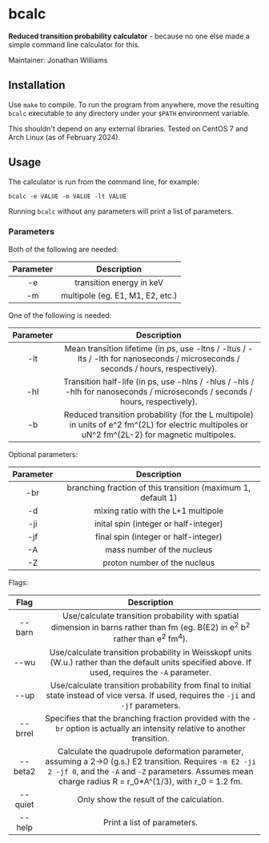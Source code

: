 # bcalc

**Reduced transition probability calculator** - because no one else made a simple command line calculator for this.

Maintainer: Jonathan Williams

## Installation

Use `make` to compile. To run the program from anywhere, move the resulting `bcalc` executable to any directory under your `$PATH` environment variable.

This shouldn't depend on any external libraries.  Tested on CentOS 7 and Arch Linux (as of February 2024).

## Usage

The calculator is run from the command line, for example:

```
bcalc -e VALUE -m VALUE -lt VALUE
```

Running `bcalc` without any parameters will print a list of parameters.

### Parameters

Both of the following are needed:

|**Parameter**|**Description**|
|:---:|:---:|
| -e | transition energy in keV |
| -m |  multipole (eg. E1, M1, E2, etc.) |

One of the following is needed:

|**Parameter**|**Description**|
|:---:|:---:|
| -lt | Mean transition lifetime (in ps, use -ltns / -ltus / -lts / -lth for nanoseconds / microseconds / seconds / hours, respectively). |
| -hl | Transition half-life (in ps, use -hlns / -hlus / -hls / -hlh for nanoseconds / microseconds / seconds / hours, respectively). |
| -b | Reduced transition probability (for the L multipole) in units of e^2 fm^(2L) for electric multipoles or uN^2 fm^(2L-2) for magnetic multipoles. |

Optional parameters:

|**Parameter**|**Description**|
|:---:|:---:|
| -br | branching fraction of this transition (maximum 1, default 1) |
| -d | mixing ratio with the L+1 multipole |
| -ji | inital spin (integer or half-integer) |
| -jf | final spin (integer or half-integer) |
| -A | mass number of the nucleus |
| -Z | proton number of the nucleus |

Flags:

|**Flag**|**Description**|
|:---:|:---:|
| --barn | Use/calculate transition probability with spatial dimension in barns rather than fm (eg. B(E2) in e<sup>2</sup> b<sup>2</sup> rather than e<sup>2</sup> fm<sup>4</sup>). |
| --wu  |  Use/calculate transition probability in Weisskopf units (W.u.) rather than the default units specified above.  If used, requires the `-A` parameter. |
| --up | Use/calculate transition probability from final to initial state instead of vice versa.  If used, requires the `-ji` and `-jf` parameters. |
| --brrel | Specifies that the branching fraction provided with the `-br` option is actually an intensity relative to another transition. |
| --beta2 | Calculate the quadrupole deformation parameter, assuming a 2->0 (g.s.) E2 transition.  Requires `-m E2 -ji 2 -jf 0`, and the `-A` and `-Z` parameters.  Assumes mean charge radius R = r_0*A^(1/3), with r_0 = 1.2 fm. |
| --quiet | Only show the result of the calculation. |
| --help | Print a list of parameters. |
